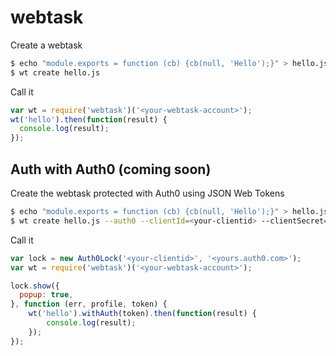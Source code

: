 # webtask

Create a webtask

```bash
$ echo "module.exports = function (cb) {cb(null, 'Hello');}" > hello.js
$ wt create hello.js
```

Call it

```js
var wt = require('webtask')('<your-webtask-account>');
wt('hello').then(function(result) {
  console.log(result);
});
```


## Auth with Auth0 (coming soon)

Create the webtask protected with Auth0 using JSON Web Tokens

```bash
$ echo "module.exports = function (cb) {cb(null, 'Hello');}" > hello.js
$ wt create hello.js --auth0 --clientId=<your-clientid> --clientSecret=<your-clientsecret> --auth0Domain=<yours.auth0.com>
```

Call it

```js
var lock = new Auth0Lock('<your-clientid>', '<yours.auth0.com>');
var wt = require('webtask')('<your-webtask-account>');

lock.show({
  popup: true,
}, function (err, profile, token) {
    wt('hello').withAuth(token).then(function(result) {
        console.log(result);
    });
});
```
